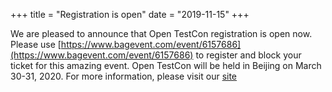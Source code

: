 +++
title = "Registration is open"
date = "2019-11-15"
+++

We are pleased to announce that Open TestCon registration is open now. Please use [https://www.bagevent.com/event/6157686](https://www.bagevent.com/event/6157686) to register and block your ticket for this amazing event. Open TestCon will be held in Beijing on March 30-31, 2020. For more information, please visit our [site](https://opentestcon.org)
